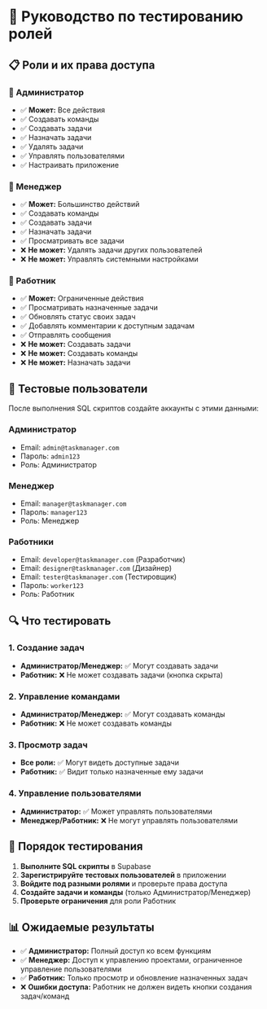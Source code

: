 # 🧪 Руководство по тестированию ролей

## 📋 **Роли и их права доступа**

### **👑 Администратор**
- ✅ **Может:** Все действия
- ✅ Создавать команды
- ✅ Создавать задачи
- ✅ Назначать задачи
- ✅ Удалять задачи
- ✅ Управлять пользователями
- ✅ Настраивать приложение

### **👔 Менеджер**
- ✅ **Может:** Большинство действий
- ✅ Создавать команды
- ✅ Создавать задачи
- ✅ Назначать задачи
- ✅ Просматривать все задачи
- ❌ **Не может:** Удалять задачи других пользователей
- ❌ **Не может:** Управлять системными настройками

### **👷 Работник**
- ✅ **Может:** Ограниченные действия
- ✅ Просматривать назначенные задачи
- ✅ Обновлять статус своих задач
- ✅ Добавлять комментарии к доступным задачам
- ✅ Отправлять сообщения
- ❌ **Не может:** Создавать задачи
- ❌ **Не может:** Создавать команды
- ❌ **Не может:** Назначать задачи

## 🧪 **Тестовые пользователи**

После выполнения SQL скриптов создайте аккаунты с этими данными:

### **Администратор**
- Email: `admin@taskmanager.com`
- Пароль: `admin123`
- Роль: Администратор

### **Менеджер**
- Email: `manager@taskmanager.com`
- Пароль: `manager123`
- Роль: Менеджер

### **Работники**
- Email: `developer@taskmanager.com` (Разработчик)
- Email: `designer@taskmanager.com` (Дизайнер)
- Email: `tester@taskmanager.com` (Тестировщик)
- Пароль: `worker123`
- Роль: Работник

## 🔍 **Что тестировать**

### **1. Создание задач**
- **Администратор/Менеджер:** ✅ Могут создавать задачи
- **Работник:** ❌ Не может создавать задачи (кнопка скрыта)

### **2. Управление командами**
- **Администратор/Менеджер:** ✅ Могут создавать команды
- **Работник:** ❌ Не может создавать команды

### **3. Просмотр задач**
- **Все роли:** ✅ Могут видеть доступные задачи
- **Работник:** ✅ Видит только назначенные ему задачи

### **4. Управление пользователями**
- **Администратор:** ✅ Может управлять пользователями
- **Менеджер/Работник:** ❌ Не могут управлять пользователями

## 🚀 **Порядок тестирования**

1. **Выполните SQL скрипты** в Supabase
2. **Зарегистрируйте тестовых пользователей** в приложении
3. **Войдите под разными ролями** и проверьте права доступа
4. **Создайте задачи и команды** (только Администратор/Менеджер)
5. **Проверьте ограничения** для роли Работник

## 📊 **Ожидаемые результаты**

- ✅ **Администратор:** Полный доступ ко всем функциям
- ✅ **Менеджер:** Доступ к управлению проектами, ограниченное управление пользователями
- ✅ **Работник:** Только просмотр и обновление назначенных задач
- ❌ **Ошибки доступа:** Работник не должен видеть кнопки создания задач/команд

